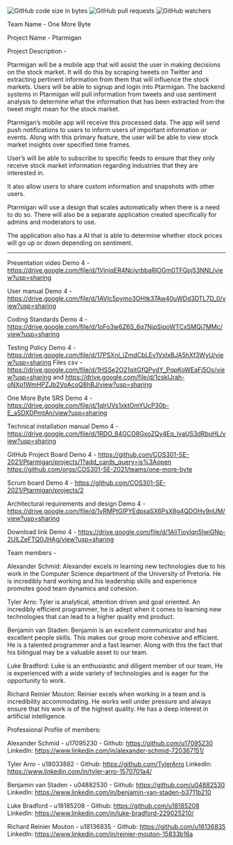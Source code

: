 ![GitHub code size in bytes](https://img.shields.io/github/languages/code-size/COS301-SE-2021/Ptarmigan)  ![GitHub pull requests](https://img.shields.io/github/issues-pr/COS301-SE-2021/Ptarmigan?style=plastic)  ![GitHub watchers](https://img.shields.io/github/watchers/COS301-SE-2021/Ptarmigan?style=plastic)

Team Name - One More Byte

Project Name - Ptarmigan

Project Description -

Ptarmigan will be a mobile app that will assist the user in making decisions on the stock market. It will do this by scraping tweets on Twitter and extracting pertinent information from them that will influence the stock markets. Users will be able to signup and login into Ptarmigan. The backend systems in Ptarmigan will pull information from tweets and use sentiment analysis to determine what the information that has been extracted from the tweet might mean for the stock market.

Ptarmigan’s mobile app will receive this processed data. The app will send push notifications to users to inform users of important information or events. Along with this primary feature, the user will be able to view stock market insights over specified time frames.

User’s will be able to subscribe to specific feeds to ensure that they only receive stock market information regarding industries that they are interested in.

It also allow users to share custom information and snapshots with other users.

Ptarmigan will use a design that scales automatically when there is a need to do so. There will also be a separate application created specifically for admins and moderators to use.

The application also has a AI that is able to determine whether stock prices will go up or down depending on sentiment.

----------------------------------------------------------------------------------------------------------------------------------


Presentation video Demo 4 - https://drive.google.com/file/d/1VjnjqER4NcjyrbbaRIOGm0TFGpj53NNL/view?usp=sharing

User manual Demo 4 - https://drive.google.com/file/d/1AVIc5pymo3OHtk37Aw40uWDd3DTL7D_0/view?usp=sharing

Coding Standards Demo 4 - https://drive.google.com/file/d/1oFo3w6Z6S_6q7NjpSiqoWTCxSMQj7MMc/view?usp=sharing

Testing Policy Demo 4 - https://drive.google.com/file/d/17PSXnI_iZmdCbLEv1VxlxBJA5hXf3WyU/view?usp=sharing Files csv - https://drive.google.com/file/d/1HSSe2O21qitGfQPvdY_PqpKoWEaFj5Os/view?usp=sharing and https://drive.google.com/file/d/1cskIJrah-oNXp1WmHPZJb2VoAcoQ8hBJ/view?usp=sharing

One More Byte SRS Demo 4 - https://drive.google.com/file/d/1qlrUVs1xktOmYUcP30b-E_aSDXDPmtAn/view?usp=sharing 

Technical installation manual Demo 4 - https://drive.google.com/file/d/1RDO_84GCO8GxoZQy4Eq_lvaUS3dRbuHL/view?usp=sharing

GitHub Project Board Demo 4 - https://github.com/COS301-SE-2021/Ptarmigan/projects/1?add_cards_query=is%3Aopen
https://github.com/orgs/COS301-SE-2021/teams/one-more-byte

Scrum board Demo 4 - https://github.com/COS301-SE-2021/Ptarmigan/projects/2

Architectural requirements and design Demo 4 - https://drive.google.com/file/d/1vRMPtGIPYEdpsaSX6PsX8g4QDOHv9nUM/view?usp=sharing

Download link Demo 4 - https://drive.google.com/file/d/1AliTioylqn5IwiGNp-2UlLZeFTQ0JHAg/view?usp=sharing

Team members - 

Alexander Schmid: Alexander excels in learning new technologies due to his work in the Computer Science department of the University of Pretoria. He is incredibly hard working and his leadership skills and experience promotes good team dynamics and cohesion.

Tyler Arro: Tyler is analytical, attention driven and goal oriented. An incredibly efficient programmer, he is adept when it comes to learning new technologies that can lead to a higher quality end product.

Benjamin van Staden: Benjamin is an excellent communicator and has excellent people skills. This makes our group more cohesive and efficient. He is a talented programmer and a fast learner. Along with this the fact that his bilingual may be a valuable asset to our team.

Luke Bradford: Luke is an enthusiastic and diligent member of our team. He is experienced with a wide variety of technologies and is eager for the opportunity to work.

Richard Reinier Mouton: Reinier excels when working in a team and is incredibility accommodating. He works well under pressure and always ensure that his work is of the highest quality. He has a deep interest in artificial intelligence.


Professional Profile of members:

Alexander Schmid - u17095230 - Github: https://github.com/u17095230 
LinkedIn: https://www.linkedin.com/in/alexander-schmid-720367151/

Tyler Arro -  u18033882 - Github: https://github.com/TylerArro 
LinkedIn: https://www.linkedin.com/in/tyler-arro-1570701a4/

Benjamin van Staden -  u04882530 - Github: https://github.com/u04882530 
LinkedIn: https://www.linkedin.com/in/benjamin-van-staden-b3711b210

Luke Bradford -  u18185208 - Github: https://github.com/u18185208 
LinkedIn: https://www.linkedin.com/in/luke-bradford-229025210/

Richard Reinier Mouton -  u18136835 - Github: https://github.com/u18136835 
LinkedIn: https://www.linkedin.com/in/reinier-mouton-15833b16a


